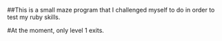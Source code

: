 ##This is a small maze program that I challenged myself to do in order to test my ruby skills.

#At the moment, only level 1 exits.